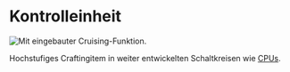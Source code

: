 # Kontrolleinheit

![Mit eingebauter Cruising-Funktion.](oredict:oc:materialCU)

Hochstufiges Craftingitem in weiter entwickelten Schaltkreisen wie [CPUs](cpu1.md).
